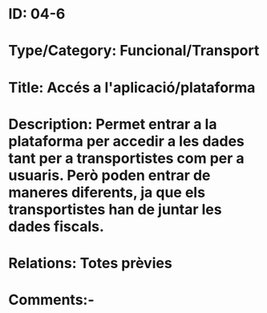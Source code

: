   # ID: 04-6
  # Type/Category: Funcional/Transport
  # Title: Accés a l'aplicació/plataforma
  # Description: Permet entrar a la plataforma per accedir a les dades tant per a transportistes com per a usuaris. Però poden entrar de maneres diferents, ja que els transportistes han de juntar les dades fiscals.
  # Relations: Totes prèvies
  # Comments:-
